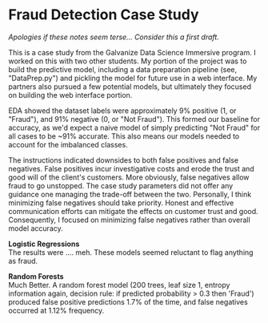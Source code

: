 # Fraud Detection Case Study

*Apologies if these notes seem terse... Consider this a first draft.*

This is a case study from the Galvanize Data Science Immersive program. I worked on this with two other students. My portion of the project was to build the predictive model, including a data preparation pipeline (see, "DataPrep.py") and pickling the model for future use in a web interface. My partners also pursued a few potential models, but ultimately they focused on building the web interface portion.

EDA showed the dataset labels were approximately 9% positive (1, or "Fraud"), and 91% negative (0, or "Not Fraud"). This formed our baseline for accuracy, as we'd expect a naive model of simply predicting "Not Fraud" for all cases to be ~91% accurate. This also means our models needed to account for the imbalanced classes.

The instructions indicated downsides to both false positives and false negatives. False positives incur investigative costs and erode the trust and good will of the client's customers. More obviously, false negatives allow fraud to go unstopped. The case study parameters did not offer any guidance one managing the trade-off between the two. Personally, I think minimizing false negatives should take priority. Honest and effective communication efforts can mitigate the effects on customer trust and good. Consequently, I focused on minimizing false negatives rather than overall model accuracy.

**Logistic Regressions**  
The results were .... meh. These models seemed reluctant to flag anything as fraud. 

**Random Forests**  
Much Better. A random forest model (200 trees, leaf size 1, entropy information again, decision rule: if predicted probability > 0.3 then 'Fraud') produced false positive predictions 1.7% of the time, and false negatives occurred at 1.12% frequency.

